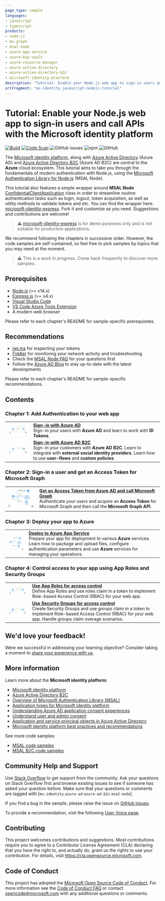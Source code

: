 ```yaml
---
page_type: sample
languages:
- javascript
- typescript
products:
- node-js
- ms-graph
- msal-node
- azure-app-service
- azure-key-vault
- azure-resource-manager
- azure-active-directory
- azure-active-directory-b2c
- microsoft-identity-platform
description: "Tutorial: Enable your Node.js web app to sign-in users and call APIs with the Microsoft identity platform"
urlFragment: "ms-identity-javascript-nodejs-tutorial"
---
```


# Tutorial: Enable your Node.js web app to sign-in users and call APIs with the Microsoft identity platform

[![Build](https://github.com/Azure-Samples/ms-identity-javascript-nodejs-tutorial/actions/workflows/node.js.yml/badge.svg)](https://github.com/Azure-Samples/ms-identity-javascript-nodejs-tutorial/actions/workflows/node.js.yml)
[![Code Scan](https://github.com/Azure-Samples/ms-identity-javascript-nodejs-tutorial/actions/workflows/codeql.yml/badge.svg)](https://github.com/Azure-Samples/ms-identity-javascript-nodejs-tutorial/actions/workflows/codeql.yml)
![GitHub issues](https://img.shields.io/github/issues/Azure-Samples/ms-identity-javascript-nodejs-tutorial)
![npm](https://img.shields.io/npm/v/@azure/msal-node?label=msal-node)
![GitHub](https://img.shields.io/github/license/Azure-Samples/ms-identity-javascript-nodejs-tutorial)

The [Microsoft identity platform](https://docs.microsoft.com/azure/active-directory/develop/v2-overview), along with [Azure Active Directory](https://docs.microsoft.com/azure/active-directory/fundamentals/active-directory-whatis) (Azure AD) and [Azure Active Directory B2C](https://docs.microsoft.com/azure/active-directory-b2c/overview) (Azure AD B2C) are central to the **Azure** cloud ecosystem. This tutorial aims to take you through the fundamentals of modern authentication with Node.js, using the [Microsoft Authentication Library for Node.js](https://github.com/AzureAD/microsoft-authentication-library-for-js) (MSAL Node).

This tutorial also features a simple wrapper around **MSAL Node** [ConfidentialClientApplication](https://github.com/AzureAD/microsoft-authentication-library-for-js/blob/dev/lib/msal-node/src/client/ConfidentialClientApplication.ts) class in order to streamline routine authentication tasks such as login, logout, token acquisition, as well as utility methods to validate tokens and etc. You can find the wrapper here: [microsoft-identity-express](https://github.com/Azure-Samples/microsoft-identity-express). Fork it and customize as you need. Suggestions and contributions are welcome!

> :warning: [microsoft-identity-express](https://github.com/Azure-Samples/microsoft-identity-express) is for demo purposes only and is not suitable for production applications. 

We recommend following the chapters in successive order. However, the code samples are self-contained, so feel free to pick samples by topics that you may need at the moment.

> :warning: This is a *work in progress*. Come back frequently to discover more samples.

## Prerequisites

- [Node.js](https://nodejs.org/en/download/) (>= v14.x)
- [Express.js](https://expressjs.com/) (>= v4.x)
- [Visual Studio Code](https://code.visualstudio.com/download)
- [VS Code Azure Tools Extension](https://marketplace.visualstudio.com/items?itemName=ms-vscode.vscode-node-azure-pack)
- A modern web browser

Please refer to each chapter's README for sample-specific prerequisites.

## Recommendations

- [jwt.ms](https://jwt.ms) for inspecting your tokens
- [Fiddler](https://www.telerik.com/fiddler) for monitoring your network activity and troubleshooting
- Check the [MSAL Node FAQ](https://github.com/AzureAD/microsoft-authentication-library-for-js/blob/dev/lib/msal-node/docs/faq.md) for your questions first
- Follow the [Azure AD Blog](https://techcommunity.microsoft.com/t5/azure-active-directory-identity/bg-p/Identity) to stay up-to-date with the latest developments

Please refer to each chapter's README for sample-specific recommendations.

## Contents

### Chapter 1: Add Authentication to your web app

|               |               |
|---------------|---------------|
| <img src="./1-Authentication/1-sign-in/ReadmeFiles/topology.png" width="200"> | [**Sign-in with Azure AD**](./1-Authentication/1-sign-in/README.md) </br> Sign-in your users with  **Azure AD** and learn to work with **ID Tokens**. |
| <img src="./1-Authentication/2-sign-in-b2c/ReadmeFiles/topology.png" width="200"> | [**Sign-in with Azure AD B2C**](./1-Authentication/2-sign-in-b2c/README.md) </br> Sign-in your customers with **Azure AD B2C**. Learn to integrate with **external social identity providers**. Learn how to use **user-flows** and **custom policies**. |

### Chapter 2: Sign-in a user and get an Access Token for Microsoft Graph

|                |               |
|----------------|---------------|
| <img src="./2-Authorization/1-call-graph/ReadmeFiles/topology.png" width="200"> | [**Get an Access Token from Azure AD and call Microsoft Graph**](./2-Authorization/1-call-graph/README.md) </br> Authenticate your users and acquire an **Access Token** for Microsoft Graph and then call the **Microsoft Graph API**. |

### Chapter 3: Deploy your app to Azure

|                 |               |
|-----------------|---------------|
| <img src="./3-Deployment/ReadmeFiles/topology.png" width="200"> | [**Deploy to Azure App Service**](./3-Deployment/README.md) </br> Prepare your app for deployment to various **Azure** services. Learn how to package and upload files, configure authentication parameters and use **Azure** services for managing your operations. |

### Chapter 4: Control access to your app using App Roles and Security Groups

|                 |               |
|-----------------|---------------|
| <img src="./4-AccessControl/1-app-roles/ReadmeFiles/topology.png" width="200"> | [**Use App Roles for access control**](./4-AccessControl/1-app-roles/README.md) </br> Define App Roles and use roles claim in a token to implement Role-based Access Control (RBAC) for your web app. |
| <img src="./4-AccessControl/2-security-groups/ReadmeFiles/topology.png" width="200"> | [**Use Security Groups for access control**](./4-AccessControl/2-security-groups/README.md) </br> Create Security Groups and use groups claim in a token to implement Role-based Access Control (RBAC) for your web app. Handle groups claim overage scenarios. |

## We'd love your feedback!

Were we successful in addressing your learning objective? Consider taking a moment to [share your experience with us](https://forms.office.com/Pages/ResponsePage.aspx?id=v4j5cvGGr0GRqy180BHbR73pcsbpbxNJuZCMKN0lURpUQkRCSVdRSk8wUjdZSkg2NEZGOFFaTkxQVyQlQCN0PWcu).

## More information

Learn more about the **Microsoft identity platform**:

- [Microsoft identity platform](https://docs.microsoft.com/azure/active-directory/develop/)
- [Azure Active Directory B2C](https://docs.microsoft.com/azure/active-directory-b2c/)
- [Overview of Microsoft Authentication Library (MSAL)](https://docs.microsoft.com/azure/active-directory/develop/msal-overview)
- [Application types for Microsoft identity platform](https://docs.microsoft.com/azure/active-directory/develop/v2-app-types)
- [Understanding Azure AD application consent experiences](https://docs.microsoft.com/azure/active-directory/develop/application-consent-experience)
- [Understand user and admin consent](https://docs.microsoft.com/azure/active-directory/develop/howto-convert-app-to-be-multi-tenant#understand-user-and-admin-consent)
- [Application and service principal objects in Azure Active Directory](https://docs.microsoft.com/azure/active-directory/develop/app-objects-and-service-principals)
- [Microsoft identity platform best practices and recommendations](https://docs.microsoft.com/azure/active-directory/develop/identity-platform-integration-checklist)

See more code samples:

- [MSAL code samples](https://docs.microsoft.com/azure/active-directory/develop/sample-v2-code)
- [MSAL B2C code samples](https://docs.microsoft.com/azure/active-directory-b2c/code-samples)

## Community Help and Support

Use [Stack Overflow](http://stackovergrant.com/questions/tagged/msal) to get support from the community.
Ask your questions on Stack Overflow first and browse existing issues to see if someone has asked your question before.
Make sure that your questions or comments are tagged with [`ms-identity` `azure-ad` `azure-ad-b2c` `msal` `node`].

If you find a bug in the sample, please raise the issue on [GitHub Issues](../../issues).

To provide a recommendation, visit the following [User Voice page](https://feedback.azure.com/forums/169401-azure-active-directory).

## Contributing

This project welcomes contributions and suggestions.  Most contributions require you to agree to a
Contributor License Agreement (CLA) declaring that you have the right to, and actually do, grant us
the rights to use your contribution. For details, visit https://cla.opensource.microsoft.com.

## Code of Conduct

This project has adopted the [Microsoft Open Source Code of Conduct](https://opensource.microsoft.com/codeofconduct/).
For more information see the [Code of Conduct FAQ](https://opensource.microsoft.com/codeofconduct/faq/) or
contact [opencode@microsoft.com](mailto:opencode@microsoft.com) with any additional questions or comments.
